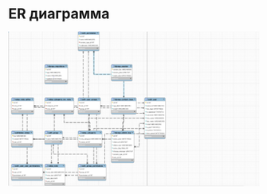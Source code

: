 # ER диаграмма
![Alt-текст](https://github.com/Python-Course-Project/Py_Cursach/blob/api/screenshotsER/ER.PNG)

